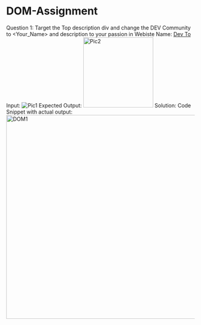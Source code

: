 # DOM-Assignment
Question 1: 
Target the Top description div and change the DEV Community to <Your_Name> and description to your passion in  Webiste Name: [Dev To](https://dev.to/) 
Input:
![Pic1](https://user-images.githubusercontent.com/52568868/213908555-35beaed7-2fca-4bfa-8bc7-a156607bb696.png)
Expected Output:
<img width="187" alt="Pic2" src="https://user-images.githubusercontent.com/52568868/213908607-dca2f1a9-1a82-4b96-b401-b589ee6663a3.png">
Solution:
Code Snippet with actual output:
<img width="543" alt="DOM1" src="https://user-images.githubusercontent.com/52568868/213909009-9287fc49-b492-4688-b78a-9fd848373b29.png">
